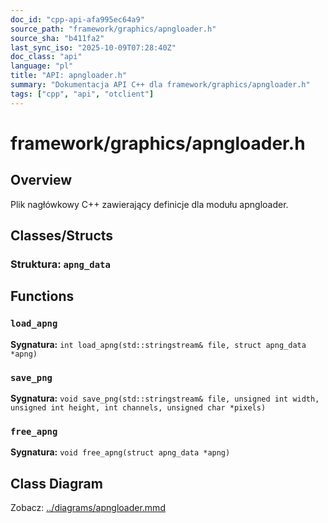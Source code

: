 ```yaml
---
doc_id: "cpp-api-afa995ec64a9"
source_path: "framework/graphics/apngloader.h"
source_sha: "b411fa2"
last_sync_iso: "2025-10-09T07:28:40Z"
doc_class: "api"
language: "pl"
title: "API: apngloader.h"
summary: "Dokumentacja API C++ dla framework/graphics/apngloader.h"
tags: ["cpp", "api", "otclient"]
---
```


# framework/graphics/apngloader.h

## Overview

Plik nagłówkowy C++ zawierający definicje dla modułu apngloader.

## Classes/Structs

### Struktura: `apng_data`

## Functions

### `load_apng`

**Sygnatura:** `int load_apng(std::stringstream& file, struct apng_data *apng)`

### `save_png`

**Sygnatura:** `void save_png(std::stringstream& file, unsigned int width, unsigned int height, int channels, unsigned char *pixels)`

### `free_apng`

**Sygnatura:** `void free_apng(struct apng_data *apng)`

## Class Diagram

Zobacz: [../diagrams/apngloader.mmd](../diagrams/apngloader.mmd)
